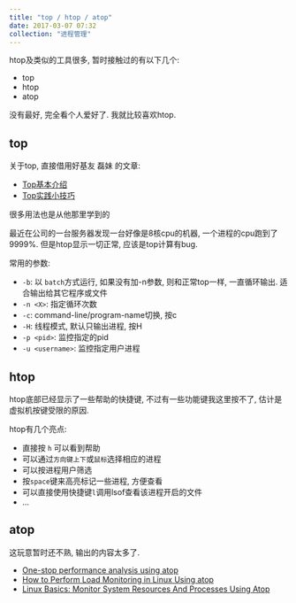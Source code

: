 ```yaml
---
title: "top / htop / atop"
date: 2017-03-07 07:32
collection: "进程管理"
---
```



htop及类似的工具很多, 暂时接触过的有以下几个:

* top
* htop
* atop

没有最好, 完全看个人爱好了. 我就比较喜欢htop.

## top ##

关于top, 直接借用好基友 磊妹 的文章:

* [Top基本介绍](http://kumu-linux.github.io/blog/2013/06/02/top/)
* [Top实践小技巧](http://kumu-linux.github.io/blog/2013/06/07/top-hacks/)

很多用法也是从他那里学到的

最近在公司的一台服务器发现一台好像是8核cpu的机器, 一个进程的cpu跑到了9999%. 但是htop显示一切正常, 应该是top计算有bug.

常用的参数:

* `-b`: 以 `batch`方式运行, 如果没有加-n参数, 则和正常top一样, 一直循环输出. 适合输出给其它程序或文件
* `-n <X>`: 指定循环次数
* `-c`: command-line/program-name切换, 按c
* `-H`: 线程模式, 默认只输出进程, 按H
* `-p <pid>`: 监控指定的pid
* `-u <username>`: 监控指定用户进程


## htop ##

htop底部已经显示了一些帮助的快捷键, 不过有一些功能键我这里按不了, 估计是虚拟机按键受限的原因.

htop有几个亮点:

* 直接按 `h` 可以看到帮助
* 可以通过`方向键上下`或`鼠标`选择相应的进程
* 可以按进程用户筛选
* 按`space`键来高亮标记一些进程, 方便查看
* 可以直接使用快捷键`l`调用lsof查看该进程开启的文件
* ...

## atop ##

这玩意暂时还不熟, 输出的内容太多了.

* [One-stop performance analysis using atop](https://lwn.net/Articles/387202/)
* [How to Perform Load Monitoring in Linux Using atop](https://www.maketecheasier.com/load-monitoring-linux-atop/)
* [Linux Basics: Monitor System Resources And Processes Using Atop](http://www.unixmen.com/linux-basics-monitor-system-resources-processes-using-atop/)
